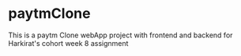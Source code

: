 # paytmClone

This is a paytm Clone webApp project with frontend and backend for Harkirat's cohort week 8 assignment
